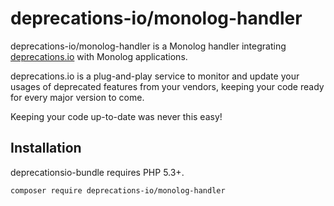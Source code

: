 # deprecations-io/monolog-handler

deprecations-io/monolog-handler is a Monolog handler integrating 
[deprecations.io](https://github.com/deprecations-io/deprecations.io)
with Monolog applications.

deprecations.io is a plug-and-play service to monitor and update your usages of deprecated features from your 
vendors, keeping your code ready for every major version to come. 

Keeping your code up-to-date was never this easy!

## Installation

deprecationsio-bundle requires PHP 5.3+. 

```
composer require deprecations-io/monolog-handler
```
